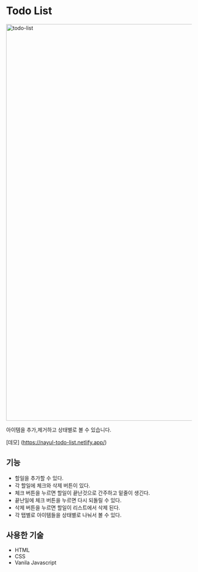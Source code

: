 # Todo List 

<img width="1075" alt="todo-list" src="https://user-images.githubusercontent.com/109073797/183377210-10c01b1d-11c0-4a0c-bdc8-c6f2e74c6c27.png">

아이템을 추가,제거하고 상태별로 볼 수 있습니다.

[데모] (https://nayul-todo-list.netlify.app/)


## 기능

* 할일을 추가할 수 있다.
* 각 할일에 체크와 삭제 버튼이 있다.
* 체크 버튼을 누르면 할일이 끝난것으로 간주하고 밑줄이 생긴다.
* 끝난일에 체크 버튼을 누르면 다시 되돌릴 수 있다.
* 삭제 버튼을 누르면 할일이 리스트에서 삭제 된다.
* 각 탭별로 아이템들을 상태별로 나눠서 볼 수 있다.


## 사용한 기술

* HTML
* CSS
* Vanila Javascript

